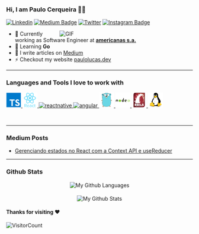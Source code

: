 ### Hi, I am Paulo Cerqueira 👨‍💻

[![Linkedin](https://img.shields.io/badge/LinkedIn-blue?&logo=Linkedin&link=https://www.linkedin.com/in//)](https://www.linkedin.com/in/plucas-cer/)
[![Medium Badge](https://img.shields.io/badge/-Medium-222222?style=flat&labelColor=000000&logo=Medium&link=https://medium.com/@plucasdev)](https://medium.com/@plucasdev)
[![Twitter](https://img.shields.io/badge/-plucasdev-222222?style=flat-square&logo=twitter&logoColor=white&link=https://twitter.com/plucasdev)](https://twitter.com/plucasdev)
[![Instagram Badge](https://img.shields.io/badge/-@plucas.oc-purple?style=flat&logo=instagram&logoColor=white&link=https://instagram.com/plucas.oc/)](https://instagram.com/jlim_slam)

<img align="right" width="360px" alt="GIF" src="https://media2.giphy.com/media/3uVhZo8WoZgSo3at4q/giphy.gif" />

- 💼 Currently working as Software Engineer at <a href="https://www.americanas.com.br/" target="_blank"><b>americanas s.a.</b></a>
- 🌱 Learning **Go**
- 📝 I write articles on [Medium](https://medium.com/@plucasdev)
- ⚡️ Checkout my website [paulolucas.dev](https://paulolucas.dev)

<hr>

<h3 align="left">Languages and Tools I love to work with</h3>
<p style='' align="left">
   <a href="https://www.typescriptlang.org/" target="_blank" rel="noreferrer"> <img src="https://raw.githubusercontent.com/devicons/devicon/master/icons/typescript/typescript-original.svg" alt="typescript" width="40" height="40"/> </a>
 <a href="https://reactjs.org/" target="_blank" rel="noreferrer"> <img src="https://raw.githubusercontent.com/devicons/devicon/master/icons/react/react-original-wordmark.svg" alt="react" width="40" height="40"/> </a>
  <a href="https://reactnative.dev/" target="_blank" rel="noreferrer"> <img src="https://reactnative.dev/img/header_logo.svg" alt="reactnative" width="40" height="40"/> </a>
  <a href="https://angular.io" target="_blank" rel="noreferrer"> <img src="https://angular.io/assets/images/logos/angular/angular.svg" alt="angular" width="40" height="40"/> </a>
  <a href="https://golang.org" target="_blank" rel="noreferrer"> <img src="https://raw.githubusercontent.com/devicons/devicon/master/icons/go/go-original.svg" alt="go" width="40" height="40"/> </a>
  <a href="https://nodejs.org" target="_blank" rel="noreferrer"> <img src="https://raw.githubusercontent.com/devicons/devicon/master/icons/nodejs/nodejs-original-wordmark.svg" alt="nodejs" width="40" height="40"/> </a>
  <a href="https://rubyonrails.org" target="_blank" rel="noreferrer"> <img src="https://raw.githubusercontent.com/devicons/devicon/master/icons/rails/rails-original-wordmark.svg" alt="rails" width="40" height="40"/> </a>
  <a href="https://www.linux.org/" target="_blank" rel="noreferrer"> <img src="https://raw.githubusercontent.com/devicons/devicon/master/icons/linux/linux-original.svg" alt="linux" width="40" height="40"/> </a>
</p>

<br>
<hr>

### Medium Posts
<!-- BLOG-POST-LIST:START -->
- [Gerenciando estados no React com a Context API e useReducer](https://plucasdev.medium.com/gerenciando-estados-no-react-com-a-context-api-e-usereducer-2006097e9ab8?source=rss-88b2e328dfdc------2)
<!-- BLOG-POST-LIST:END -->

<hr>

### Github Stats
<div align="center">
  <div>
    <img align="center" src="https://github-readme-stats.vercel.app/api/top-langs/?username=paulo-lucas&hide=html,css&bg_color=30,0BC5EA,3182CE,6B46C1&title_color=fff&text_color=fff" alt="My Github Languages">
  </div>
  <br>
  <div>
    <img align="center" src="https://github-readme-stats.vercel.app/api?username=paulo-lucas&&show_icons=true&count_private=true&include_all_commits=true&bg_color=30,0BC5EA,3182CE,6B46C1&title_color=fff&text_color=fff" alt="My Github Stats">
  </div>
</div>


#### Thanks for visiting :heart:
![VisitorCount](https://profile-counter.glitch.me/paulo-lucas/count.svg)
